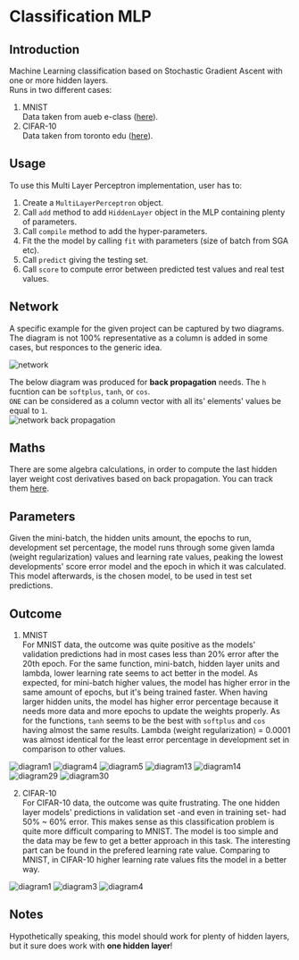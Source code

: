 # Classification MLP

## Introduction
Machine Learning classification based on Stochastic Gradient Ascent with one or more hidden layers.  
Runs in two different cases:
1. MNIST  
Data taken from aueb e-class ([here](https://eclass.aueb.gr/modules/document/index.php?course=INF267&openDir=/5342e7c43dh6)).
2. CIFAR-10  
Data taken from toronto edu ([here](https://www.cs.toronto.edu/~kriz/cifar.html)).

## Usage
To use this Multi Layer Perceptron implementation, user has to:
1. Create a `MultiLayerPerceptron` object. 
2. Call `add` method to add `HiddenLayer` object in the MLP containing plenty of parameters.
3. Call  `compile` method to add the hyper-parameters.
4. Fit the the model by calling `fit` with parameters (size of batch from SGA etc).
5. Call `predict` giving the testing set.
6. Call `score` to compute error between predicted test values and real test values. 

## Network
A specific example for the given project can be captured by two diagrams. The diagram is not 100% representative as a column is added in some cases, but responces to the generic idea.  

![network](report/network_one.png)  
  
The below diagram was produced for **back propagation** needs. The `h` fucntion can be `softplus`, `tanh`, or `cos`.  
`ONE` can be considered as a column vector with all its' elements' values be equal to `1`.   
![network back propagation](report/network_back.png)

## Maths
There are some algebra calculations, in order to compute the last hidden layer weight cost derivatives based on back propagation. You can track them [here](report/math_back_propagation.ipynb). 

## Parameters
Given the mini-batch, the hidden units amount, the epochs to run, development set percentage, the model runs through some given lamda (weight regularization) values and learning rate values, peaking the lowest developments' score error model and the epoch in which it was calculated. This model afterwards, is the chosen model, to be used in test set predictions.

## Outcome 
1. MNIST  
For MNIST data, the outcome was quite positive as the models' validation predictions had in most cases less than 20% error after the 20th epoch. For the same function, mini-batch, hidden layer units and lambda, lower learning rate seems to act better in the model. As expected, for mini-batch higher values, the model has higher error in the same amount of epochs, but it's being trained faster. When having larger hidden units, the model has higher error percentage because it needs more data and more epochs to update the weights properly. As for the functions, `tanh` seems to be the best with `softplus` and `cos` having almost the same results. Lambda (weight regularization) = 0.0001 was almost identical for the least error percentage in development set in comparison to other values.  

![diagram1](diagrams/mnist/diagram1.png)
![diagram4](diagrams/mnist/diagram4.png)
![diagram5](diagrams/mnist/diagram5.png)
![diagram13](diagrams/mnist/diagram13.png)
![diagram14](diagrams/mnist/diagram14.png)
![diagram29](diagrams/mnist/diagram29.png)
![diagram30](diagrams/mnist/diagram30.png)

2. CIFAR-10  
For CIFAR-10 data, the outcome was quite frustrating. The one hidden layer models' predictions in validation set -and even in training set- had 50% ~ 60% error. This makes sense as this classification problem is quite more difficult comparing to MNIST. The model is too simple and the data may be few to get a better approach in this task. The interesting part can be found in the prefered learning rate value. Comparing to MNIST, in CIFAR-10 higher learning rate values fits the model in a better way.  

![diagram1](diagrams/cifar-10/diagram1.png)
![diagram3](diagrams/cifar-10/diagram3.png)
![diagram4](diagrams/cifar-10/diagram4.png)

## Notes
Hypothetically speaking, this model should work for plenty of hidden layers, but it sure does work with **one hidden layer**!
